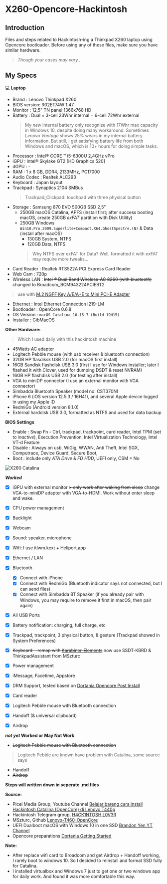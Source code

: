 # X260-Opencore-Hackintosh

## Introduction

Files and steps related to Hackintosh-ing a Thinkpad X260 laptop using Opencore bootloader.
Before using any of these files, make sure you have similar hardware.
> *Though your cases may vary..*

## My Specs

💻 **Laptop**
* Brand       :	Lenovo Thinkpad X260
* BIOS version: R02ET74W 1.47
* Monitor     : 12,5" TN panel 1366x768 HD
* Battery     : Dual = 3-cell 23Whr internal + 6-cell 72Whr external
  > My _new_ internal battery only recognize with 17Whr max capacity in Windows 10, despite doing many workaround.
  > Sometimes _Lenovo Vantage_ shows 25% wears in my internal battery information.
  > But still, I get satisfying battery life from both Windows and macOS, which is 10+ hours for doing simple tasks.
* Processor   :	Intel® CORE ™ i5-6300U 2,4GHz vPro
* iGPU        :	Intel® Skylake GT2 [HD Graphics 520]
* dGPU        :	-
* RAM         :	1 x 8 GB, DDR4, 2133MHz, PC17000
* Audio Codec :	Realtek ALC293
* Keyboard    : Japan layout
* Trackpad    : Synaptics 2104 SMBus
  > Trackpad_Clickpad: touchpad with three physical button
* Storage     :	Samsung 870 EVO 500GB SSD 2,5"
  - 250GB macOS Catalina, APFS (install first; after success booting macOS, create 250GB _exFAT_ partition with Disk Utility)
  - 250GB Windows ```Win10.Pro.2009.Superlite+Compact.X64.GhostSpectre.(N)``` & Data (install after macOS) 
    - 130GB System, NTFS
    - 120GB Data, NTFS
    > Why NTFS over exFAT for Data? Well, formatted it with exFAT may require more tweaks...
* Card Reader  : Realtek RTS522A PCI Express Card Reader
* Web Cam      : 720p
* Wireless LAN : ~~Intel ® Dual Band Wireless-AC 8260 (with bluetooth)~~ changed to Broadcom_BCM943224PCIEBT2
 > use with [M.2 NGFF Key A/E/A+E to Mini PCI-E Adapter](https://www.aliexpress.com/i/32946029345.html)
* Ethernet     : Intel Ethernet Connection I219-LM
* Bootloader   : OpenCore 0.6.8
* OS Version   : ```macOS Catalina 10.15.7 (Build 19H15)```
* Installer    : GibMacOS


**Other Hardware:**
  > Which I used daily with this hackintosh machine
* 45Watts AC adapter
* Logitech Pebble mouse (with usb receiver & bluetooth connection)
* 32GB HP flasdiksk USB 2.0 (for macOS first install)
* 16GB Sandisk flashdisk USB 3.0 (first I use for Windows installer; later I flashed it with Clover, used for dumping DSDT & reset NVRAM)
* 16GB HP flashdisk USB 2.0 (for testing after install)
* VGA to miniDP connector (I use an external monitor with VGA connector)
* Simbadda Bluetooth Speaker (model no: CST370N)
* iPhone 6 (iOS version 12.5.3 / 16H41), and several Apple device logged in using my Apple ID
* RedmiGo (Android version 8.1.0)
* External harddisk USB 3.0, formatted as NTFS and used for data backup

**BIOS Settings**
* Enable  : Swap Fn - Ctrl, trackpad, trackpoint, card reader, Intel TPM (set to _inactive_), Execution Prevention, Intel Virtualization Technology, Intel VT-d Feature
* Disable : Always on usb, WiGig, WWAN, Anti Theft, Intel SGX, Computrace, Device Guard, Secure Boot,
* Boot    : include only _ATA Drive_ & _FD HDD_, UEFI only, CSM = No

![X260 Catalina](https://user-images.githubusercontent.com/85201626/120451713-dc76b580-c3bb-11eb-8122-e78a243cb831.png)

***Worked***
- [x] iGPU with external monitor
  ~~> only work after waking from sleep~~ change VGA-to-miniDP adapter with VGA-to-HDMI. Work without enter sleep and wake.
- [x] CPU power management
- [x] Backlight
- [x] Webcam
- [x] Sound: speaker, microphone
- [x] Wifi: I use itlwm.kext + Heliport.app
- [x] Ethernet / LAN
- [x] Bluetooth
  - [x] Connect with iPhone
  - [x] Connect with RedmiGo (Bluetooth indicator says not connected, but I can send files)
  - [x] Connect with Simbadda BT Speaker (if you already pair with Windows, you may require to remove it first in macOS, then pair again)
- [x] All USB Ports
- [x] Battery notification: charging, full charge, etc
- [x] Trackpad, trackpoint, 3 physical button, & gesture (Trackpad showed in System Preferences)
- [x] ~~Keyboard --remap with [Karabiner-Elements](https://karabiner-elements.pqrs.org)~~ now use SSDT-KBRD & ThinkpadAssistant from MSzturc
- [x] Power management
- [x] iMessage, Facetime, Appstore
- [x] DRM Support, tested based on [Dortania Opencore Post Install](https://dortania.github.io/OpenCore-Post-Install/universal/drm.html#testing-drm)
- [x] Card reader
- [x] Logitech Pebble mouse with Bluetooth connection
- [x] Handoff (& universal clipboard)
- [x] Airdrop


**_not yet_ Worked or May Not Work**
* ~~Logitech Pebble mouse with Bluetooth connection~~
> Logitech Pebble are known have problem with Catalina, some source says
* ~~Handoff~~
* ~~Airdrop~~

**Steps will written down in seperate .md files**

**Source:**
* Picel Media Group, Youtube Channel [Belajar bareng cara install Hackintosh Catalina (OpenCore) di Lenovo T440p](https://youtu.be/zdcPPpd-g8I)
* Hackintosh Telegram group, [H4CK1NTOSH L0V3R](https://t.me/HackintoshLover)
* MSzturc, Github [Lenovo-T460-OpenCore](https://github.com/MSzturc/Lenovo-T460-OpenCore)
* UEFI Dualboot macOS with Windows 10 in one SSD [Brandon Yen YT Channel](https://youtu.be/ztxHRGdX0Sw)
* Opencore preparations [Dortania Getting Started](https://dortania.github.io/getting-started/)

**Note:**
* After replace wifi card to Broadcom and get Airdrop + Handoff working, I rarely boot to windows 10. So I decided to reinstall and format SSD fully for Catalina.
* I installed virtualbox and Windows 7 just to get one or two windows app for daily work. And found it was more comfortable this way.
